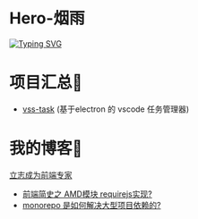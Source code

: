 # Hero-烟雨
[![Typing SVG](https://readme-typing-svg.demolab.com?font=Fira+Code&pause=1000&width=435&lines=%E7%83%9F%E9%9B%A8%E5%8F%AF%E4%B8%8D%E7%AD%89%E4%BD%A0%E2%9D%A4%EF%B8%8F)](https://git.io/typing-svg)

# 项目汇总🥇
- [vss-task](https://github.com/github262302/vss-task.git) (基于electron 的 vscode 任务管理器)
# 我的博客🥤
[立志成为前端专家](https://www.yuque.com/u21754242/zpfeub)
- [前端简史之 AMD模块 requirejs实现?](https://github.com/github262302/browser-requirejs-example.git)
- [monorepo 是如何解决大型项目依赖的?](https://github.com/github262302/example-workspace-monorepo.git)

<img src="https://github-readme-stats.vercel.app/api?username=github262302&show_icons=true&theme=radical&include_all_commits=true" alt="" srcset="">
